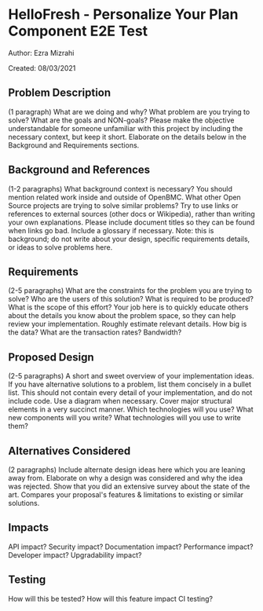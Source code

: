 # HelloFresh - **Personalize Your Plan** Component E2E Test
Author:
  Ezra Mizrahi

Created:
  08/03/2021

## Problem Description
(1 paragraph) What are we doing and why? What problem are you trying to
solve? What are the goals and NON-goals? Please make the objective
understandable for someone unfamiliar with this project by including the
necessary context, but keep it short. Elaborate on the details below in the
Background and Requirements sections.

## Background and References
(1-2 paragraphs) What background context is necessary? You should mention
related work inside and outside of OpenBMC. What other Open Source projects
are trying to solve similar problems? Try to use links or references to
external sources (other docs or Wikipedia), rather than writing your own
explanations. Please include document titles so they can be found when links
go bad.  Include a glossary if necessary. Note: this is background; do not
write about your design, specific requirements details, or ideas to solve
problems here.

## Requirements
(2-5 paragraphs) What are the constraints for the problem you are trying to
solve? Who are the users of this solution? What is required to be produced?
What is the scope of this effort? Your job here is to quickly educate others
about the details you know about the problem space, so they can help review
your implementation. Roughly estimate relevant details. How big is the data?
What are the transaction rates? Bandwidth?

## Proposed Design
(2-5 paragraphs) A short and sweet overview of your implementation ideas. If
you have alternative solutions to a problem, list them concisely in a bullet
list.  This should not contain every detail of your implementation, and do
not include code. Use a diagram when necessary. Cover major structural
elements in a very succinct manner. Which technologies will you use? What
new components will you write? What technologies will you use to write them?

## Alternatives Considered
(2 paragraphs) Include alternate design ideas here which you are leaning away
from. Elaborate on why a design was considered and why the idea was rejected.
Show that you did an extensive survey about the state of the art. Compares
your proposal's features & limitations to existing or similar solutions.

## Impacts
API impact? Security impact? Documentation impact? Performance impact?
Developer impact? Upgradability impact?

## Testing
How will this be tested? How will this feature impact CI testing?
